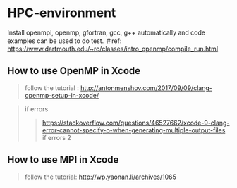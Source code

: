 # HPC-environment
Install openmpi, openmp, gfortran, gcc, g++ automatically
and code examples can be used to do test.
＃ref:
https://www.dartmouth.edu/~rc/classes/intro_openmp/compile_run.html


## How to use OpenMP in Xcode
 >follow the tutorial : http://antonmenshov.com/2017/09/09/clang-openmp-setup-in-xcode/
 
 >if errors
  >>https://stackoverflow.com/questions/46527662/xcode-9-clang-error-cannot-specify-o-when-generating-multiple-output-files
  >> if errors 2


## How to use MPI in Xcode
> follow the tutorial: http://wp.yaonan.li/archives/1065
